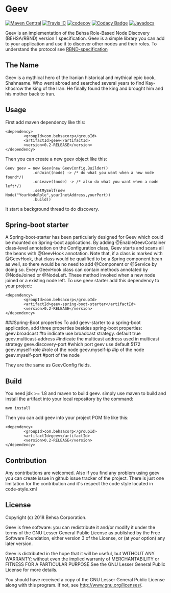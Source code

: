 # Geev
[![Maven Central](https://maven-badges.herokuapp.com/maven-central/com.behsacorp/geev/badge.svg)](https://maven-badges.herokuapp.com/maven-central/com.behsacorp/geev)
[![Travis IC](https://travis-ci.org/behsa-oss/geev.svg?branch=master)](https://travis-ci.org/behsa-oss/geev)
[![codecov](https://codecov.io/gh/behsa-oss/geev/branch/master/graph/badge.svg)](https://codecov.io/gh/behsa-oss/geev)
[![Codacy Badge](https://api.codacy.com/project/badge/Grade/f436671f55984fb79910aeff17a571d6)](https://www.codacy.com/app/esahekmat/geev?utm_source=github.com&amp;utm_medium=referral&amp;utm_content=behsa-oss/geev&amp;utm_campaign=Badge_Grade)
[![Javadocs](http://javadoc.io/badge/com.behsacorp/geev.svg)](http://javadoc.io/doc/com.behsacorp/geev)

Geev is an implementation of the Behsa Role-Based Node Discovery (BEHSA/RBND) version 1 
specification. Geev is a simple library you can add to your application and use it to discover 
other nodes and their roles. To understand the protocol see [RBND-specification](RBND-Specification.md)

## The Name
Geev is a mythical hero of the Iranian historical and mythical epic book, Shahnaame. Who went abroad
and searched several years to find Kay-khosrow the king of the Iran. He finally found the king and
brought him and his mother back to Iran.

## Usage
First add maven dependency like this:
```
<dependency>
        <groupId>com.behsacorp</groupId>
        <artifactId>geev</artifactId>
        <version>0.2-RELEASE</version>
</dependency>
```
Then you can create a new geev object like this:
```
Geev geev = new Geev(new GeevConfig.Builder()
            .onJoin((node) -> /* do what you want when a new node found*/)
            .onLeave((node) -> /* also do what you want when a node left*/)
            .setMySelf(new Node("YourNodeRole",yourInetAddress,yourPort))
            .build()
```
It start a background thread to do discovery.

## Spring-boot starter
A Spring-boot-starter has been particularly designed for Geev which could be mounted on 
Spring-boot applications. By adding @EnableGeevContainer class-level annotation on the 
Configuration class, Geev starts and scans all the beans with @GeevHook annotation. Note 
that, if a class is marked with @GeevHook, that class would be qualified to be a Spring 
component bean as well, so there would be no need to add @Component or @Service by doing so.
Every GeevHook class can contain methods annotated by @NodeJoined or @NodeLeft. These method 
invoked when a new node joined or a existing node left.
To use geev starter add this dependency to your project:
```
<dependency>
        <groupId>com.behsacorp</groupId>
        <artifactId>geev-spring-boot-starter</artifactId>
        <version>0.2-RELEASE</version>
</dependency>
```
###Spring-Boot properties
To add geev-starter to a spring-boot application, add three properties besides spring-boot 
properties:
geev.broadcast #to indicate use broadcast strategy. default true
geev.multicast-address #indicate the multicast address used in multicast strategy
geev.discovery-port  #which port geev use default 5172
geev.myself-role #role of the node
geev.myself-ip #ip of the node
geev.myself-port #port of the node

They are the same as GeevConfig fields.

## Build
You need jdk >= 1.8 and maven to build geev. simply use maven to build and install the artifact 
into your local repository by the command:
```
mvn install
```
Then you can add geev into your project POM file like this:
```
<dependency>
        <groupId>com.behsacorp</groupId>
        <artifactId>geev</artifactId>
        <version>0.2-RELEASE</version>
</dependency>
```

## Contribution
Any contributions are welcomed. Also if you find any problem using geev you can create issue in 
github issue tracker of the project. There is just one limitation for the contribution and it's 
respect the code style located in code-style.xml

## License
Copyright (c) 2018 Behsa Corporation.

Geev is free software: you can redistribute it and/or modify it under the terms of the GNU Lesser 
General Public License as published by the Free Software Foundation, either version 3 of the 
License, or (at your option) any later version.

Geev is distributed in the hope that it will be useful, but WITHOUT ANY WARRANTY; without even the
implied warranty of MERCHANTABILITY or FITNESS FOR A PARTICULAR PURPOSE.See the GNU Lesser General 
Public License for more details.

You should have received a copy of the GNU Lesser General Public License
along with this program.  If not, see <http://www.gnu.org/licenses/>.
